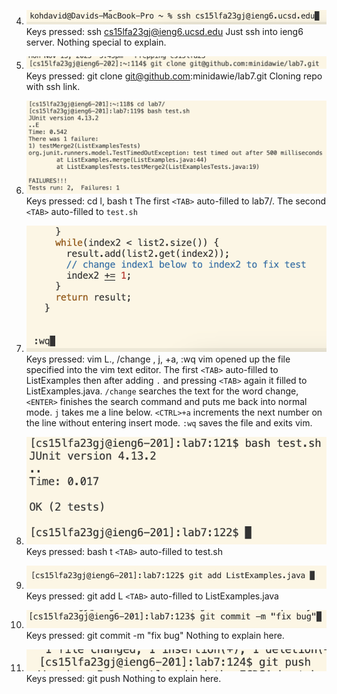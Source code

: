 4) ![ssh](report-4-ssh.png)
   Keys pressed: ssh cs15lfa23gj@ieng6.ucsd.edu<ENTER>
   Just ssh into ieng6 server. Nothing special to explain.
   
5) ![clone](report-4-clone.png)
   Keys pressed: git clone git@github.com:minidawie/lab7.git <ENTER>
   Cloning repo with ssh link.
   
6) ![ftest](report-4-ftest.png)
   Keys pressed: cd l<TAB><ENTER>, bash t<TAB><ENTER>
   The first `<TAB>` auto-filled to lab7/. The second `<TAB>` auto-filled to `test.sh`

7) ![codefix](report-4-code-fix.png)
   Keys pressed: vim L<TAB>.<TAB><ENTER>, /change <ENTER>, j, <CTRL>+a, :wq <ENTER>
   vim opened up the file specified into the vim text editor. The first `<TAB>` auto-filled to ListExamples then after adding `.` and pressing `<TAB>` again it filled to ListExamples.java.
   `/change` searches the text for the word change, `<ENTER>` finishes the search command and puts me back into normal mode. `j` takes me a line below. `<CTRL>+a` increments the next number on
   the line without entering insert mode. `:wq` saves the file and exits vim.

9) ![ptest](report-4-ptest.png)
    Keys pressed: bash t<TAB><ENTER>
    `<TAB>` auto-filled to test.sh

10) ![add](report-4-gitadd.png)
    Keys pressed: git add L<TAB><ENTER>
    `<TAB>` auto-filled to ListExamples.java

11) ![commit](report-4-gitcommit.png)
    Keys pressed: git commit -m "fix bug" <ENTER>
    Nothing to explain here.

12) ![push](report-4-gitpush.png)
    Keys pressed: git push <ENTER>
    Nothing to explain here.
